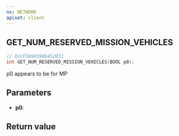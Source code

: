 ```yaml
---
ns: NETWORK
apiset: client
---
```

## GET_NUM_RESERVED_MISSION_VEHICLES

```c
// 0xCF3A965906452031
int GET_NUM_RESERVED_MISSION_VEHICLES(BOOL p0);
```

p0 appears to be for MP

## Parameters
* **p0**:

## Return value